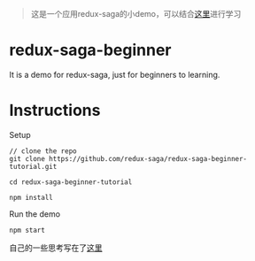 >这是一个应用redux-saga的小demo，可以结合[这里](http://leonshi.com/redux-saga-in-chinese/docs/introduction/BeginnerTutorial.html)进行学习

# redux-saga-beginner

It is a demo for redux-saga, just for beginners to learning.

# Instructions

Setup

```
// clone the repo
git clone https://github.com/redux-saga/redux-saga-beginner-tutorial.git

cd redux-saga-beginner-tutorial

npm install
```

Run the demo

```
npm start
```

自己的一些思考写在了[这里](https://github.com/aircloud/redux-saga-beginner/blob/master/README-private.md)


